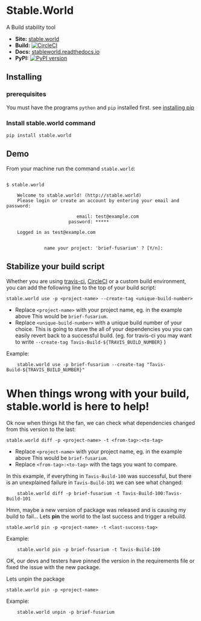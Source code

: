 Stable.World
=============

A Build stability tool

* **Site:** [stable.world](https://stable.world)
* **Build:** [![CircleCI](https://circleci.com/gh/srossross/stable.world/tree/master.svg?style=svg)](https://circleci.com/gh/srossross/stable.world/tree/master)
* **Docs:** [stableworld.readthedocs.io](https://stableworld.readthedocs.io/en/latest/)
* **PyPI:** [![PyPI version](https://badge.fury.io/py/stable.world.svg)](https://badge.fury.io/py/stable.world)

## Installing

### prerequisites
You must have the programs `python` and `pip` installed first. see [installing pip](https://pip.pypa.io/en/stable/installing/)

### Install stable.world command

```
pip install stable.world
```

## Demo


From your machine run the command `stable.world`:

```

$ stable.world

    Welcome to stable.world! (http://stable.world)
    Please login or create an account by entering your email and password:

                          email: test@example.com
                       password: *****

    Logged in as test@example.com


              name your project: 'brief-fusarium' ? [Y/n]:

```

## Stabilize your build script

Whether you are using [travis-ci](https://travis-ci.org/), [CircleCI](https://circleci.com/)
or a custom build environment, you can
add the following line to the top of your build script:

```
stable.world use -p <project-name> --create-tag <unique-build-number>
```

  * Replace `<project-name>` with your project name, eg. in the example above
This would be `brief-fusarium`.
  * Replace `<unique-build-number>` with a unique build number of your choice.
    This is going to stave the all of your dependencies you you can easily revert back to
    a successful build. (eg. for travis-ci you may want to write `--create-tag Tavis-Build-${TRAVIS_BUILD_NUMBER}` )

Example:
```
    stable.world use -p brief-fusarium --create-tag "Tavis-Build-${TRAVIS_BUILD_NUMBER}"
```

# When things **wrong** with your build, stable.world is here to help!

Ok now when things hit the fan, we can check what dependencies changed from this
version to the last:

```
stable.world diff -p <project-name> -t <from-tag>:<to-tag>
```

* Replace `<project-name>` with your project name, eg. in the example above
This would be `brief-fusarium`.
* Replace `<from-tag>:<to-tag>` with the tags you want to compare.


In this example, if everything in `Tavis-Build-100` was successful, but there
is an unexplained failure in `Tavis-Build-101` we can see what changed:

```
    stable.world diff -p brief-fusarium -t Tavis-Build-100:Tavis-Build-101
```

Hmm, maybe a new version of package was released and is causing my build to fail...
Lets **pin** the world to the last success and trigger a rebuild.
```
stable.world pin -p <project-name> -t <last-success-tag>
```

Example:
```
    stable.world pin -p brief-fusarium -t Tavis-Build-100
```

OK, our devs and testers have pinned the version in the requirements file or fixed the issue
with the new package.

Lets unpin the package

```
stable.world pin -p <project-name>
```

Example:
```
    stable.world unpin -p brief-fusarium
```
